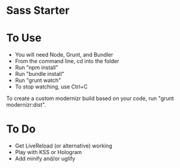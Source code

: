 Sass Starter
============

To Use
======

* You will need Node, Grunt, and Bundler
* From the command line, cd into the folder
* Run "npm install"
* Run "bundle install"
* Run "grunt watch"
* To stop watching, use Ctrl+C

To create a custom modernizr build based on your code, run "grunt modernizr:dist".

To Do
=====

* Get LiveReload (or alternative) working
* Play with KSS or Hologram
* Add minify and/or uglify